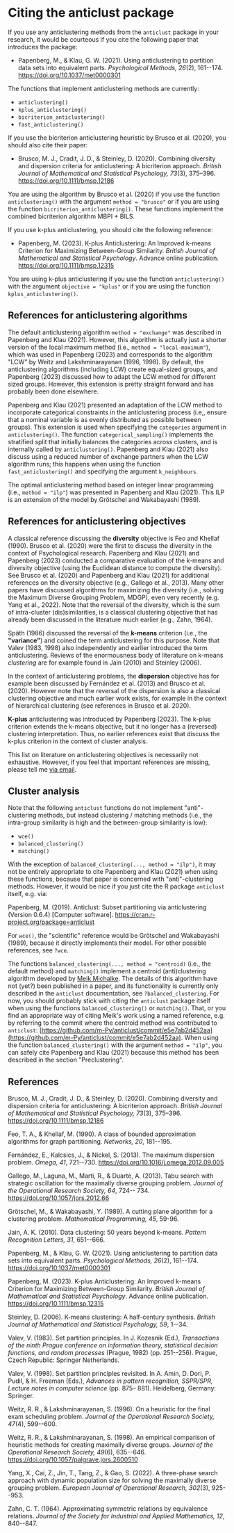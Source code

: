 # Citing the anticlust package

If you use any anticlustering methods from the `anticlust` package in your research, it would be courteous if you cite the following paper that introduces the package:

- Papenberg, M., & Klau, G. W. (2021). Using anticlustering to partition data sets into equivalent parts. *Psychological Methods, 26*(2), 161--174. https://doi.org/10.1037/met0000301

The functions that implement anticlustering methods are currently:

- `anticlustering()`
- `kplus_anticlustering()`
- `bicriterion_anticlustering()`
- `fast_anticlustering()`

If you use the bicriterion anticlustering heuristic by Brusco et al. (2020), you should also cite their paper: 

- Brusco, M. J., Cradit, J. D., & Steinley, D. (2020). Combining diversity and dispersion criteria for anticlustering: A bicriterion approach. *British Journal of Mathematical and Statistical Psychology, 73*(3), 375–396. https://doi.org/10.1111/bmsp.12186

You are using the algorithm by Brusco et al. (2020) if you use the function `anticlustering()` with the argument `method = "brusco"` or if you are using the function `bicriterion_anticlustering()`. These functions implement the combined bicriterion algorithm MBPI + BILS. 

If you use k-plus anticlustering, you should cite the following reference:

- Papenberg, M. (2023). K-plus Anticlustering: An Improved k-means Criterion for Maximizing Between-Group Similarity. *British Journal of Mathematical and Statistical Psychology*. Advance online publication. https://doi.org/10.1111/bmsp.12315

You are using k-plus anticlustering if you use the function `anticlustering()` with the argument `objective = "kplus"` or if you are using the function `kplus_anticlustering()`.

## References for anticlustering algorithms

The default anticlustering algorithm `method = "exchange"` was described in Papenberg and Klau (2021). However, this algorithm is actually just a shorter version of the local maximum method (i.e., `method = "local-maximum"`), which was used in Papenberg (2023) and corresponds to the algorithm "LCW" by Weitz and Lakshminarayanan (1996, 1998). By default, the anticlustering algorithms (including LCW) create equal-sized groups, and Papenberg (2023) discussed how to adapt the LCW method for different sized groups. However, this extension is pretty straight forward and has probably been done elsewhere. 

Papenberg and Klau (2021) presented an adaptation of the LCW method to incorporate categorical constraints in the anticlustering process (i.e,, ensure that a nominal variable is as evenly distributed as possible between groups). This extension is used when specifying the `categories` argument in `anticlustering()`. The function `categorical_sampling()` implements the stratified split that initially balances the categories across clusters, and is internally called by `anticlustering()`. Papenberg and Klau (2021) also discuss using a reduced number of exchange partners when the LCW algorithm runs; this happens when using the function `fast_anticlustering()` and specifying the argument `k_neighbours`.

The optimal anticlustering method based on integer linear programming (i.e., `method = "ilp"`) was presented in Papenberg and Klau (2021). This ILP is an extension of the model by Grötschel and Wakabayashi (1989).

## References for anticlustering objectives

A classical reference discussing the **diversity** objective is Feo and Khellaf (1990). Brusco et al. (2020) were the first to discuss the diversity in the context of Psychological research. Papenberg and Klau (2021) and Papenberg (2023) conducted a comparative evaluation of the k-means and diversity objective (using the Euclidean distance to compute the diversity). See Brusco et al. (2020) and Papenberg and Klau (2021) for additional references on the diversity objective (e.g., Gallego et al., 2013). Many other papers have discussed algorithms for maximizing the diversity (i.e., solving the Maximum Diverse Grouping Problem, MDGP), even very recently (e.g. Yang et al., 2022). Note that the reversal of the diversity, which is the sum of intra-cluster (dis)similarities, is a classical clustering objective that has already been discussed in the literature much earlier (e.g., Zahn, 1964).

Späth (1986) discussed the reversal of the **k-means** criterion (i.e., the **"variance"**) and coined the term anticlustering for this purpose. Note that Valev (1983, 1998) also independently and earlier introduced the term anticlustering. Reviews of the enormousness body of literature on k-means *clustering* are for example found in Jain (2010) and Steinley (2006).

In the context of anticlustering problems, the **dispersion** objective has for example been discussed by Fernández et al. (2013) and Brusco et al. (2020). However note that the reversal of the dispersion is also a classical clustering objective and much earlier work exists, for example in the context of hierarchical clustering (see references in Brusco et al. 2020).

**K-plus** anticlustering was introduced by Papenberg (2023). The k-plus criterion extends the k-means objective, but it no longer has a (reversed) clustering interpretation. Thus, no earlier references exist that discuss the k-plus criterion in the context of cluster analysis. 

This list on literature on anticlustering objectives is necessarily not exhaustive. However, if you feel that important references are missing, please tell me <a href="mailto:martin.papenberg@hhu.de">via email</a>.

## Cluster analysis

Note that the following `anticlust` functions do not implement "anti"-clustering methods, but instead clustering / matching methods (i.e., the intra-group similarity is high and the between-group similarity is low):

- `wce()`
- `balanced_clustering()`
- `matching()`

With the exception of `balanced_clustering(..., method = "ilp")`, it may not be entirely appropriate to cite Papenberg and Klau (2021) when using these functions, because that paper is concerned with "anti"-clustering methods. However, it would be nice if you just cite the R package `anticlust` itself, e.g. via:

Papenberg, M. (2019). Anticlust: Subset partitioning via anticlustering (Version 0.6.4) [Computer software]. https://cran.r-project.org/package=anticlust

For `wce()`, the "scientific" reference would be Grötschel and Wakabayashi (1989), because it directly implements their model. For other possible references, see `?wce`. 

The functions `balanced_clustering(..., method = "centroid)` (i.e., the default method) and `matching()` implement a centroid (anti)clustering algorithm developed by [Meik Michalke](https://www.psychologie.hhu.de/arbeitsgruppen/diagnostik-und-differentielle-psychologie/arbeitsgruppe). The details of this algorithm have not (yet?) been published in a paper, and its functionality is currently only described in the `anticlust` documentation, see `?balanced_clustering`. For now, you should probably stick with citing the `anticlust` package itself when using the functions `balanced_clustering()` or `matching()`. That, or you find an appropriate way of citing Meik's work using a named reference, e.g. by referring to the commit where the centroid method was contributed to `anticlust`:  [https://github.com/m-Py/anticlust/commit/e5e7ab2d452aa](https://github.com/m-Py/anticlust/commit/e5e7ab2d452aa). When using the function `balanced_clustering()` with the argument `method = "ilp"`, you can safely cite Papenberg and Klau (2021) because this method has been described in the section "Preclustering". 

## References

Brusco, M. J., Cradit, J. D., & Steinley, D. (2020). Combining diversity and dispersion criteria for anticlustering: A bicriterion approach. *British Journal of Mathematical and Statistical Psychology, 73*(3), 375–396. https://doi.org/10.1111/bmsp.12186

Feo, T. A., & Khellaf, M. (1990). A class of bounded approximation algorithms for graph partitioning. *Networks, 20*, 181--195.

Fernández, E., Kalcsics, J., & Nickel, S. (2013). The maximum dispersion problem. *Omega, 41*, 721--730. https://doi.org/10.1016/j.omega.2012.09.005

Gallego, M., Laguna, M., Marti, R., & Duarte, A. (2013). Tabu search with strategic oscillation for the
maximally diverse grouping problem. *Journal of the Operational Research Society, 64*, 724--
734. https://doi.org/10.1057/jors.2012.66

Grötschel, M., & Wakabayashi, Y. (1989). A cutting plane algorithm for a clustering problem. *Mathematical Programming, 45*, 59-96.

Jain, A. K. (2010). Data clustering: 50 years beyond k-means. *Pattern Recognition Letters, 31*, 651--666.

Papenberg, M., & Klau, G. W. (2021). Using anticlustering to partition data sets into equivalent parts. *Psychological Methods, 26*(2), 161--174. https://doi.org/10.1037/met0000301

Papenberg, M. (2023). K-plus Anticlustering: An Improved k-means Criterion for Maximizing Between-Group Similarity. *British Journal of Mathematical and Statistical Psychology*. Advance online publication. https://doi.org/10.1111/bmsp.12315

Steinley, D. (2006). K-means clustering: A half-century synthesis. *British Journal of Mathematical and Statistical Psychology, 59*, 1--34.

Valev, V. (1983). Set partition principles. In J. Kozesnik (Ed.), *Transactions of the ninth Prague conference on information theory, statistical decision functions, and random processes* (Prague, 1982) (pp. 251--256). Prague, Czech Republic: Springer Netherlands.

Valev, V. (1998). Set partition principles revisited. In A. Amin, D. Dori, P. Pudil, & H. Freeman (Eds.), *Advances in pattern recognition, SSPR/SPR, Lecture notes in computer science* (pp. 875– 881). Heidelberg,
Germany: Springer.

Weitz, R. R., & Lakshminarayanan, S. (1996). On a heuristic for the final exam scheduling problem. *Journal of the Operational Research Society, 47*(4), 599--600.

Weitz, R. R., & Lakshminarayanan, S. (1998). An empirical comparison of heuristic methods for creating maximally diverse groups. *Journal of the Operational Research Society, 49*(6), 635--646. https://doi.org/10.1057/palgrave.jors.2600510

Yang, X., Cai, Z., Jin, T., Tang, Z., & Gao, S. (2022). A three-phase search approach with dynamic population size for solving the maximally diverse grouping problem. *European Journal of Operational Research, 302*(3), 925--953.

Zahn, C. T. (1964). Approximating symmetric relations by equivalence relations. *Journal of the Society for Industrial and Applied Mathematics, 12*, 840--847.

